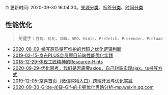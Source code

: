 :alarm_clock: 更新时间: 2020-09-30 16:04:30。[来源分类](../README.md)、[标签分类](../TAGS.md)、[时间分类](../TIMELINE.md)

## 性能优化


> 关键字：`性能`、`优化`、`加载`、`SEO`、`Hints`、`Prefetch`、`Prerender`、`Preload`



- [2020-08-09-编写高质量可维护的代码之优化逻辑判断](https://www.ershicimi.com/p/c850d61b03839095711081dc28b375ab) 
- [2019-02-15-京东PLUS会员项目前端性能优化实践](https://jdc.jd.com/archives/212962) 
- [2018-12-29-体现工匠精神的Resource-Hints](https://jdc.jd.com/archives/212917) 
- [2020-09-29-优化思考，我们是否需要axios，自己封装实现ajax，ts书写方式](https://juejin.im/post/6878140095901138951) 
- [2019-12-05-京喜首页（微信购物入口）跨端开发与优化实践](https://juejin.im/post/5de66e916fb9a015fd699b46) 
- [2020-09-30-Glide-加载-Gif-的卡顿优化思路分析-mp.weixin.qq.com](https://blogread.cn/news/go.php?idItem=13790&url=https%3A%2F%2Fmp.weixin.qq.com%2Fs%2FAoYuYtIFTy3b2NvyXIoP7Q%3Fcomefrom%3Dhttps%253A%252F%252Fblogread.cn%252Fnews%252F) 